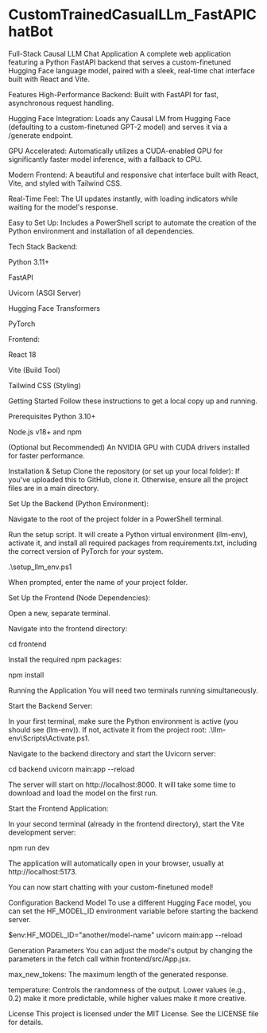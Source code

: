# CustomTrainedCasualLLm_FastAPIChatBot
Full-Stack Causal LLM Chat Application
A complete web application featuring a Python FastAPI backend that serves a custom-finetuned Hugging Face language model, paired with a sleek, real-time chat interface built with React and Vite.

Features
High-Performance Backend: Built with FastAPI for fast, asynchronous request handling.

Hugging Face Integration: Loads any Causal LM from Hugging Face (defaulting to a custom-finetuned GPT-2 model) and serves it via a /generate endpoint.

GPU Accelerated: Automatically utilizes a CUDA-enabled GPU for significantly faster model inference, with a fallback to CPU.

Modern Frontend: A beautiful and responsive chat interface built with React, Vite, and styled with Tailwind CSS.

Real-Time Feel: The UI updates instantly, with loading indicators while waiting for the model's response.

Easy to Set Up: Includes a PowerShell script to automate the creation of the Python environment and installation of all dependencies.

Tech Stack
Backend:

Python 3.11+

FastAPI

Uvicorn (ASGI Server)

Hugging Face Transformers

PyTorch

Frontend:

React 18

Vite (Build Tool)

Tailwind CSS (Styling)

Getting Started
Follow these instructions to get a local copy up and running.

Prerequisites
Python 3.10+

Node.js v18+ and npm

(Optional but Recommended) An NVIDIA GPU with CUDA drivers installed for faster performance.

Installation & Setup
Clone the repository (or set up your local folder):
If you've uploaded this to GitHub, clone it. Otherwise, ensure all the project files are in a main directory.

Set Up the Backend (Python Environment):

Navigate to the root of the project folder in a PowerShell terminal.

Run the setup script. It will create a Python virtual environment (llm-env), activate it, and install all required packages from requirements.txt, including the correct version of PyTorch for your system.

.\setup_llm_env.ps1

When prompted, enter the name of your project folder.

Set Up the Frontend (Node Dependencies):

Open a new, separate terminal.

Navigate into the frontend directory:

cd frontend

Install the required npm packages:

npm install

Running the Application
You will need two terminals running simultaneously.

Start the Backend Server:

In your first terminal, make sure the Python environment is active (you should see (llm-env)). If not, activate it from the project root: .\llm-env\Scripts\Activate.ps1.

Navigate to the backend directory and start the Uvicorn server:

cd backend
uvicorn main:app --reload

The server will start on http://localhost:8000. It will take some time to download and load the model on the first run.

Start the Frontend Application:

In your second terminal (already in the frontend directory), start the Vite development server:

npm run dev

The application will automatically open in your browser, usually at http://localhost:5173.

You can now start chatting with your custom-finetuned model!

Configuration
Backend Model
To use a different Hugging Face model, you can set the HF_MODEL_ID environment variable before starting the backend server.

$env:HF_MODEL_ID="another/model-name"
uvicorn main:app --reload

Generation Parameters
You can adjust the model's output by changing the parameters in the fetch call within frontend/src/App.jsx.

max_new_tokens: The maximum length of the generated response.

temperature: Controls the randomness of the output. Lower values (e.g., 0.2) make it more predictable, while higher values make it more creative.

License
This project is licensed under the MIT License. See the LICENSE file for details.
